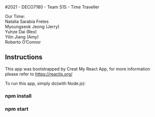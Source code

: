 #2021 - DECO7180 - Team S1S - Time Traveller

Our Time:\
Natalia Sarabia Fretes\
Myoungseok Jeong (Jerry)\
Yuhze Dai (Rex)\
Yilin Jiang (Amy)\
Roberto O’Connor

## Instructions
This app was bootstrapped by Creat My React App, for more information please refer to https://reactjs.org/

To run this app, simply do(with Node.js):
### npm install
### npm start